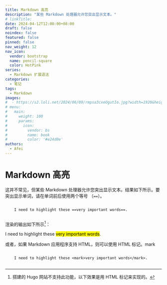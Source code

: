 ```yaml
---
title: Markdown 高亮
description: "某些 Markdown 处理器允许您突出显示文本。"
# linkTitle:
date: 2024-04-12T12:00:00+08:00
draft: false
noindex: false
featured: false
pinned: false
nav_weight: 12
nav_icon:
  vendor: bootstrap
  name: pencil-square
  color: HotPink
series:
  - Markdown 扩展语法
categories:
  - 笔记
tags:
  - Markdown
images:
#  - https://s2.loli.net/2024/06/09/rmpsa3cxeOgutIo.jpg?width=1920&height=1440
# menu:
#   main:
#     weight: 100
#     params:
#       icon:
#         vendor: bs
#         name: book
#         color: '#e24d0e'
authors:
  - Afei
---
```


# Markdown 高亮
这并不常见，但某些 Markdown 处理器允许您突出显示文本。结果如下所示。要突出显示单词，请在单词前后使用两个等号 （`==`）。
```

	I need to highlight these ==very important words==.
	
```
渲染的输出如下所示[^1]：
[^1]: 搭建的 Hugo 网站不支持此功能，以下效果是用 HTML 标记来实现的。

I need to highlight these <mark>very important words</mark>.

或者，如果 Markdown 应用程序支持 HTML，则可以使用 HTML 标记。mark
```

	I need to highlight these <mark>very important words</mark>.


```
